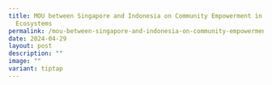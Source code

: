```yaml
---
title: MOU between Singapore and Indonesia on Community Empowerment in Mangrove
  Ecosystems
permalink: /mou-between-singapore-and-indonesia-on-community-empowerment-in-mangrove-ecosystems/
date: 2024-04-29
layout: post
description: ""
image: ""
variant: tiptap
---
```

